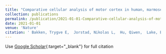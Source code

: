 ```yaml
---
title: "Comparative cellular analysis of motor cortex in human, marmoset and mouse"
collection: publications
permalink: /publication/2021-01-01-Comparative-cellular-analysis-of-motor-cortex-in-human-marmoset-and-mouse
date: 2021-01-01
venue: 'Nature'
citation: ' Bakken, Trygve E,  Jorstad, Nikolas L,  Hu, Qiwen,  Lake, Blue B,  Tian, Wei,  Kalmbach, Brian E,  Crow, Megan,  Hodge, Rebecca D,  Krienen, Fenna M,  Sorensen, Staci A,  others, &quot;Comparative cellular analysis of motor cortex in human, marmoset and mouse.&quot; Nature, 2021.'
---
```

Use [Google Scholar](https://scholar.google.com/scholar?q=Comparative+cellular+analysis+of+motor+cortex+in+human,+marmoset+and+mouse){:target="_blank"} for full citation